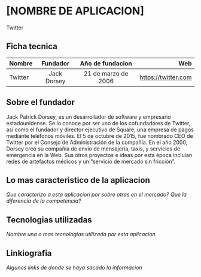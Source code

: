 # [NOMBRE DE APLICACION]
Twitter
## Ficha tecnica

| Nombre | Fundador    | Año de fundacion   |       Web         |
| -------|:-----------:|:------------------:|------------------:|
| Twitter| Jack Dorsey | 21 de marzo de 2006|https://twitter.com|


## Sobre el fundador

Jack Patrick Dorsey, es un desarrollador de software y empresario estadounidense. Se lo conoce por ser uno de los cofundadores de Twitter, así como el fundador y director ejecutivo de Square, una empresa de pagos mediante teléfonos móviles. El 5 de octubre de 2015, fue nombrado CEO de Twitter por el Consejo de Administración de la compañía.
En el año 2000, Dorsey creó su compañía de envío de mensajería, taxis, y servicios de emergencia en la Web. Sus otros proyectos e ideas por esta época incluían redes de artefactos médicos y un “servicio de mercado sin fricción”.

## Lo mas caracteristico de la aplicacion

*Que caracterizo a esta aplicacion por sobre otras en el mercado?*
*Que la diferencia de la competencia?*

## Tecnologias utilizadas

*Nombre una o mas tecnologias utilizada por esta aplicacion*


## Linkiografia

*Algunos links de donde se haya sacado la informacion*


